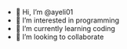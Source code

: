- 👋 Hi, I’m @ayeli01
- 👀 I’m interested in programming 
- 🌱 I’m currently learning coding
- 💞️ I’m looking to collaborate 
  
<!---
ayeli01/ayeli01 is a ✨ special ✨ repository because its `README.md` (this file) appears on your GitHub profile.
You can click the Preview link to take a look at your changes.
--->
